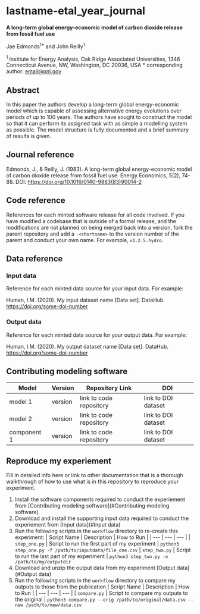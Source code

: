 <!--your zenodo badge here-->

# lastname-etal_year_journal

**A long-term global energy-economic model of carbon dioxide release from fossil fuel use**

Jae Edmonds<sup>1\*</sup> and John Reilly<sup>1</sup>

<sup>1 </sup> Institute for Energy Analysis, Oak Ridge Associated Universities, 1346 Connecticut Avenue, NW, Washington, DC 20036, USA
\* corresponding author:  email@pnl.gov

## Abstract
In this paper the authors develop a long-term global energy-economic model which is capable of assessing alternative energy evolutions over periods of up to 100 years. The authors have sought to construct the model so that it can perform its assigned task with as simple a modelling system as possible. The model structure is fully documented and a brief summary of results is given.

## Journal reference
Edmonds, J., & Reilly, J. (1983). A long-term global energy-economic model of carbon dioxide release from fossil fuel use. Energy Economics, 5(2), 74-88. DOI: https://doi.org/10.1016/0140-9883(83)90014-2

## Code reference
References for each minted software release for all code involved.  If you have modified a codebase that is outside of a formal release, and the modifications are not planned on being merged back into a version, fork the parent repository and add a `.<shortname>` to the version number of the parent and conduct your own name.  For example, `v1.2.5.hydro`.

## Data reference

### Input data
Reference for each minted data source for your input data.  For example:

Human, I.M. (2020). My input dataset name [Data set]. DataHub. https://doi.org/some-doi-number

### Output data
Reference for each minted data source for your output data.  For example:

Human, I.M. (2020). My output dataset name [Data set]. DataHub. https://doi.org/some-doi-number

## Contributing modeling software
| Model | Version | Repository Link | DOI |
|-------|---------|-----------------|-----|
| model 1 | version | link to code repository | link to DOI dataset |
| model 2 | version | link to code repository | link to DOI dataset |
| component 1 | version | link to code repository | link to DOI dataset |

## Reproduce my experiement
Fill in detailed info here or link to other documentation that is a thorough walkthrough of how to use what is in this repository to reproduce your experiment.


1. Install the software components required to conduct the experiement from [Contributing modeling software](#Contributing modeling software)
2. Download and install the supporting input data required to conduct the experiement from [Input data](#Input data)
3. Run the following scripts in the `workflow` directory to re-create this experiment:
| Script Name | Description | How to Run |
| --- | --- | --- |
| `step_one.py` | Script to run the first part of my experiment | `python3 step_one.py -f /path/to/inputdata/file_one.csv`
| `step_two.py` | Script to run the last part of my experiment | `python3 step_two.py -o /path/to/my/outputdir`
4. Download and unzip the output data from my experiment [Output data](#Output data)
5. Run the following scripts in the `workflow` directory to compare my outputs to those from the publication
| Script Name | Description | How to Run |
| --- | --- | --- |
| `compare.py` | Script to compare my outputs to the original | `python3 compare.py --orig /path/to/original/data.csv --new /path/to/new/data.csv`
